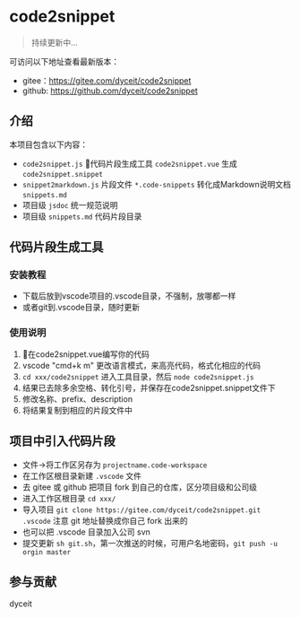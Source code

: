 # code2snippet

> 持续更新中...

可访问以下地址查看最新版本：
- gitee：https://gitee.com/dyceit/code2snippet
- github: https://github.com/dyceit/code2snippet


## 介绍

本项目包含以下内容：

- `code2snippet.js` 代码片段生成工具 `code2snippet.vue` 生成 `code2snippet.snippet`
- `snippet2markdown.js` 片段文件 `*.code-snippets` 转化成Markdown说明文档 `snippets.md`
- 项目级 `jsdoc` 统一规范说明
- 项目级 `snippets.md` 代码片段目录

## 代码片段生成工具

### 安装教程

- 下载后放到vscode项目的.vscode目录，不强制，放哪都一样
- 或者git到.vscode目录，随时更新

### 使用说明

1.  在code2snippet.vue编写你的代码
2.  vscode "cmd+k m" 更改语言模式，来高亮代码，格式化相应的代码
3.  `cd xxx/code2snippet` 进入工具目录，然后 `node code2snippet.js`
4.  结果已去除多余空格、转化引号，并保存在code2snippet.snippet文件下
5.  修改名称、prefix、description
6.  将结果复制到相应的片段文件中

## 项目中引入代码片段

- 文件->将工作区另存为 `projectname.code-workspace`
- 在工作区根目录新建 `.vscode` 文件
- 去 gitee 或 github 把项目 fork 到自己的仓库，区分项目级和公司级
- 进入工作区根目录 `cd xxx/`
- 导入项目 `git clone https://gitee.com/dyceit/code2snippet.git .vscode` 注意 git 地址替换成你自己 fork 出来的
- 也可以把 .vscode 目录加入公司 svn
- 提交更新 `sh git.sh`，第一次推送的时候，可用户名地密码，`git push -u orgin master`

## 参与贡献

dyceit
